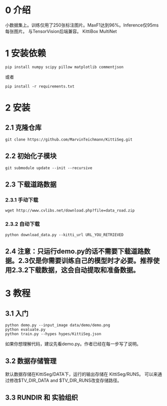 # 0 介绍
小数据集上。训练仅用了250张标注图片。MaxF1达到96%。Inference仅95ms每张图片。
与TensorVision后端兼容。
KittiBox
MultiNet


# 1 安装依赖
```
pip install numpy scipy pillow matplotlib commentjson
```
或者
```
pip install -r requirements.txt
```

# 2 安装
## 2.1 克隆仓库
```
git clone https://github.com/MarvinTeichmann/KittiSeg.git
```

## 2.2 初始化子模块
```
git submodule update --init --recursive
```
## 2.3 下载道路数据
### 2.3.1 手动下载
```
wget http://www.cvlibs.net/download.php?file=data_road.zip
```
### 2.3.2 自动下载
```
python download_data.py --kitti_url URL_YOU_RETRIEVED
```

## 2.4 注意：只运行demo.py的话不需要下载道路数据。2.3仅是你需要训练自己的模型时才必要。推荐使用2.3.2下载数据，这会自动提取和准备数据。


# 3 教程
## 3.1 入门
```
python demo.py --input_image data/demo/demo.png
python evaluate.py
python train.py --hypes hypes/KittiSeg.json
```

如果你想理解代码，建议先看demo.py。作者已经在每一步写了说明。

## 3.2 数据存储管理
默认数据存储在KittiSeg/DATA下，运行的输出存储在 KittiSeg/RUNS。
可以来通过修改$TV_DIR_DATA and $TV_DIR_RUNS改变存储路径。

## 3.3 RUNDIR 和 实验组织
